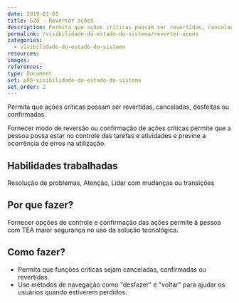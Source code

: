 ```yaml
---
date: 2019-01-01
title: G20 - Reverter ações
description: Permita que ações críticas possam ser revertidas, canceladas, desfeitas ou confirmadas.
permalink: /visibilidade-do-estado-do-sistema/reverter-acoes
categories:
  - visibilidade-do-estado-do-sistema
resources:
images:
references:
type: Document
set: p06-visibilidade-do-estado-do-sistema
set_order: 2
---
```


Permita que ações críticas possam ser revertidas, canceladas, desfeitas ou confirmadas.

Fornecer modo de reversão ou confirmação de ações críticas permite que a pessoa possa estar no controle das tarefas e atividades e previne a ocorrência de erros na utilização.

## Habilidades trabalhadas

Resolução de problemas, Atenção, Lidar com mudanças ou transições

## Por que fazer?

Fornecer opções de controle e confirmação das ações permite à pessoa com TEA maior segurança no uso da solução tecnológica.

## Como fazer?

- Permita que funções críticas sejam canceladas, confirmadas ou revertidas.
- Use métodos de navegação como "desfazer" e "voltar" para ajudar os usuários quando estiverem perdidos.
